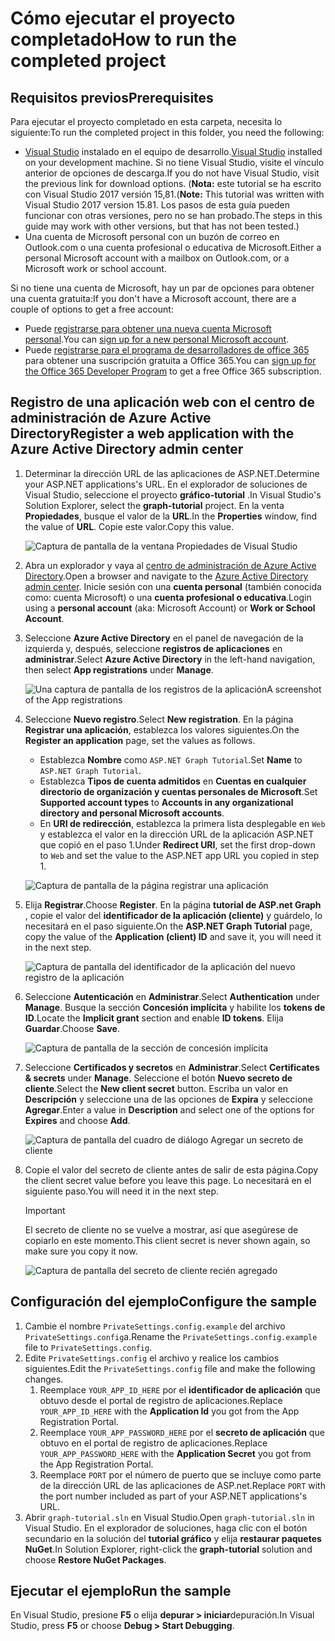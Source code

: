 # <a name="how-to-run-the-completed-project"></a><span data-ttu-id="63502-101">Cómo ejecutar el proyecto completado</span><span class="sxs-lookup"><span data-stu-id="63502-101">How to run the completed project</span></span>

## <a name="prerequisites"></a><span data-ttu-id="63502-102">Requisitos previos</span><span class="sxs-lookup"><span data-stu-id="63502-102">Prerequisites</span></span>

<span data-ttu-id="63502-103">Para ejecutar el proyecto completado en esta carpeta, necesita lo siguiente:</span><span class="sxs-lookup"><span data-stu-id="63502-103">To run the completed project in this folder, you need the following:</span></span>

- <span data-ttu-id="63502-104">[Visual Studio](https://visualstudio.microsoft.com/vs/) instalado en el equipo de desarrollo.</span><span class="sxs-lookup"><span data-stu-id="63502-104">[Visual Studio](https://visualstudio.microsoft.com/vs/) installed on your development machine.</span></span> <span data-ttu-id="63502-105">Si no tiene Visual Studio, visite el vínculo anterior de opciones de descarga.</span><span class="sxs-lookup"><span data-stu-id="63502-105">If you do not have Visual Studio, visit the previous link for download options.</span></span> <span data-ttu-id="63502-106">(**Nota:** este tutorial se ha escrito con Visual Studio 2017 versión 15,81.</span><span class="sxs-lookup"><span data-stu-id="63502-106">(**Note:** This tutorial was written with Visual Studio 2017 version 15.81.</span></span> <span data-ttu-id="63502-107">Los pasos de esta guía pueden funcionar con otras versiones, pero no se han probado.</span><span class="sxs-lookup"><span data-stu-id="63502-107">The steps in this guide may work with other versions, but that has not been tested.)</span></span>
- <span data-ttu-id="63502-108">Una cuenta de Microsoft personal con un buzón de correo en Outlook.com o una cuenta profesional o educativa de Microsoft.</span><span class="sxs-lookup"><span data-stu-id="63502-108">Either a personal Microsoft account with a mailbox on Outlook.com, or a Microsoft work or school account.</span></span>

<span data-ttu-id="63502-109">Si no tiene una cuenta de Microsoft, hay un par de opciones para obtener una cuenta gratuita:</span><span class="sxs-lookup"><span data-stu-id="63502-109">If you don't have a Microsoft account, there are a couple of options to get a free account:</span></span>

- <span data-ttu-id="63502-110">Puede [registrarse para obtener una nueva cuenta Microsoft personal](https://signup.live.com/signup?wa=wsignin1.0&rpsnv=12&ct=1454618383&rver=6.4.6456.0&wp=MBI_SSL_SHARED&wreply=https://mail.live.com/default.aspx&id=64855&cbcxt=mai&bk=1454618383&uiflavor=web&uaid=b213a65b4fdc484382b6622b3ecaa547&mkt=E-US&lc=1033&lic=1).</span><span class="sxs-lookup"><span data-stu-id="63502-110">You can [sign up for a new personal Microsoft account](https://signup.live.com/signup?wa=wsignin1.0&rpsnv=12&ct=1454618383&rver=6.4.6456.0&wp=MBI_SSL_SHARED&wreply=https://mail.live.com/default.aspx&id=64855&cbcxt=mai&bk=1454618383&uiflavor=web&uaid=b213a65b4fdc484382b6622b3ecaa547&mkt=E-US&lc=1033&lic=1).</span></span>
- <span data-ttu-id="63502-111">Puede [registrarse para el programa de desarrolladores de office 365](https://developer.microsoft.com/office/dev-program) para obtener una suscripción gratuita a Office 365.</span><span class="sxs-lookup"><span data-stu-id="63502-111">You can [sign up for the Office 365 Developer Program](https://developer.microsoft.com/office/dev-program) to get a free Office 365 subscription.</span></span>

## <a name="register-a-web-application-with-the-azure-active-directory-admin-center"></a><span data-ttu-id="63502-112">Registro de una aplicación web con el centro de administración de Azure Active Directory</span><span class="sxs-lookup"><span data-stu-id="63502-112">Register a web application with the Azure Active Directory admin center</span></span>

1. <span data-ttu-id="63502-113">Determinar la dirección URL de las aplicaciones de ASP.NET.</span><span class="sxs-lookup"><span data-stu-id="63502-113">Determine your ASP.NET applications's URL.</span></span> <span data-ttu-id="63502-114">En el explorador de soluciones de Visual Studio, seleccione el proyecto **gráfico-tutorial** .</span><span class="sxs-lookup"><span data-stu-id="63502-114">In Visual Studio's Solution Explorer, select the **graph-tutorial** project.</span></span> <span data-ttu-id="63502-115">En la venta **Propiedades**, busque el valor de la **URL**.</span><span class="sxs-lookup"><span data-stu-id="63502-115">In the **Properties** window, find the value of **URL**.</span></span> <span data-ttu-id="63502-116">Copie este valor.</span><span class="sxs-lookup"><span data-stu-id="63502-116">Copy this value.</span></span>

    ![Captura de pantalla de la ventana Propiedades de Visual Studio](/tutorial/images/vs-project-url.png)

1. <span data-ttu-id="63502-118">Abra un explorador y vaya al [centro de administración de Azure Active Directory](https://aad.portal.azure.com).</span><span class="sxs-lookup"><span data-stu-id="63502-118">Open a browser and navigate to the [Azure Active Directory admin center](https://aad.portal.azure.com).</span></span> <span data-ttu-id="63502-119">Inicie sesión con una **cuenta personal** (también conocida como: cuenta Microsoft) o una **cuenta profesional o educativa**.</span><span class="sxs-lookup"><span data-stu-id="63502-119">Login using a **personal account** (aka: Microsoft Account) or **Work or School Account**.</span></span>

1. <span data-ttu-id="63502-120">Seleccione **Azure Active Directory** en el panel de navegación de la izquierda y, después, seleccione **registros de aplicaciones** en **administrar**.</span><span class="sxs-lookup"><span data-stu-id="63502-120">Select **Azure Active Directory** in the left-hand navigation, then select **App registrations** under **Manage**.</span></span>

    ![<span data-ttu-id="63502-121">Una captura de pantalla de los registros de la aplicación</span><span class="sxs-lookup"><span data-stu-id="63502-121">A screenshot of the App registrations</span></span> ](/tutorial/images/aad-portal-app-registrations.png)

1. <span data-ttu-id="63502-122">Seleccione **Nuevo registro**.</span><span class="sxs-lookup"><span data-stu-id="63502-122">Select **New registration**.</span></span> <span data-ttu-id="63502-123">En la página **Registrar una aplicación**, establezca los valores siguientes.</span><span class="sxs-lookup"><span data-stu-id="63502-123">On the **Register an application** page, set the values as follows.</span></span>

    - <span data-ttu-id="63502-124">Establezca **Nombre** como `ASP.NET Graph Tutorial`.</span><span class="sxs-lookup"><span data-stu-id="63502-124">Set **Name** to `ASP.NET Graph Tutorial`.</span></span>
    - <span data-ttu-id="63502-125">Establezca **Tipos de cuenta admitidos** en **Cuentas en cualquier directorio de organización y cuentas personales de Microsoft**.</span><span class="sxs-lookup"><span data-stu-id="63502-125">Set **Supported account types** to **Accounts in any organizational directory and personal Microsoft accounts**.</span></span>
    - <span data-ttu-id="63502-126">En **URI de redirección**, establezca la primera lista desplegable en `Web` y establezca el valor en la dirección URL de la aplicación ASP.NET que copió en el paso 1.</span><span class="sxs-lookup"><span data-stu-id="63502-126">Under **Redirect URI**, set the first drop-down to `Web` and set the value to the ASP.NET app URL you copied in step 1.</span></span>

    ![Captura de pantalla de la página registrar una aplicación](/tutorial/images/aad-register-an-app.png)

1. <span data-ttu-id="63502-128">Elija **Registrar**.</span><span class="sxs-lookup"><span data-stu-id="63502-128">Choose **Register**.</span></span> <span data-ttu-id="63502-129">En la página **tutorial de ASP.net Graph** , copie el valor del **identificador de la aplicación (cliente)** y guárdelo, lo necesitará en el paso siguiente.</span><span class="sxs-lookup"><span data-stu-id="63502-129">On the **ASP.NET Graph Tutorial** page, copy the value of the **Application (client) ID** and save it, you will need it in the next step.</span></span>

    ![Captura de pantalla del identificador de la aplicación del nuevo registro de la aplicación](/tutorial/images/aad-application-id.png)

1. <span data-ttu-id="63502-131">Seleccione **Autenticación** en **Administrar**.</span><span class="sxs-lookup"><span data-stu-id="63502-131">Select **Authentication** under **Manage**.</span></span> <span data-ttu-id="63502-132">Busque la sección **Concesión implícita** y habilite los **tokens de ID**.</span><span class="sxs-lookup"><span data-stu-id="63502-132">Locate the **Implicit grant** section and enable **ID tokens**.</span></span> <span data-ttu-id="63502-133">Elija **Guardar**.</span><span class="sxs-lookup"><span data-stu-id="63502-133">Choose **Save**.</span></span>

    ![Captura de pantalla de la sección de concesión implícita](/tutorial/images/aad-implicit-grant.png)

1. <span data-ttu-id="63502-135">Seleccione **Certificados y secretos** en **Administrar**.</span><span class="sxs-lookup"><span data-stu-id="63502-135">Select **Certificates & secrets** under **Manage**.</span></span> <span data-ttu-id="63502-136">Seleccione el botón **Nuevo secreto de cliente**.</span><span class="sxs-lookup"><span data-stu-id="63502-136">Select the **New client secret** button.</span></span> <span data-ttu-id="63502-137">Escriba un valor en **Descripción** y seleccione una de las opciones de **Expira** y seleccione **Agregar**.</span><span class="sxs-lookup"><span data-stu-id="63502-137">Enter a value in **Description** and select one of the options for **Expires** and choose **Add**.</span></span>

    ![Captura de pantalla del cuadro de diálogo Agregar un secreto de cliente](/tutorial/images/aad-new-client-secret.png)

1. <span data-ttu-id="63502-139">Copie el valor del secreto de cliente antes de salir de esta página.</span><span class="sxs-lookup"><span data-stu-id="63502-139">Copy the client secret value before you leave this page.</span></span> <span data-ttu-id="63502-140">Lo necesitará en el siguiente paso.</span><span class="sxs-lookup"><span data-stu-id="63502-140">You will need it in the next step.</span></span>

    > [!IMPORTANT]
    > <span data-ttu-id="63502-141">El secreto de cliente no se vuelve a mostrar, así que asegúrese de copiarlo en este momento.</span><span class="sxs-lookup"><span data-stu-id="63502-141">This client secret is never shown again, so make sure you copy it now.</span></span>

    ![Captura de pantalla del secreto de cliente recién agregado](/tutorial/images/aad-copy-client-secret.png)

## <a name="configure-the-sample"></a><span data-ttu-id="63502-143">Configuración del ejemplo</span><span class="sxs-lookup"><span data-stu-id="63502-143">Configure the sample</span></span>

1. <span data-ttu-id="63502-144">Cambie el nombre `PrivateSettings.config.example` del archivo `PrivateSettings.config`a.</span><span class="sxs-lookup"><span data-stu-id="63502-144">Rename the `PrivateSettings.config.example` file to `PrivateSettings.config`.</span></span>
1. <span data-ttu-id="63502-145">Edite `PrivateSettings.config` el archivo y realice los cambios siguientes.</span><span class="sxs-lookup"><span data-stu-id="63502-145">Edit the `PrivateSettings.config` file and make the following changes.</span></span>
    1. <span data-ttu-id="63502-146">Reemplace `YOUR_APP_ID_HERE` por el **identificador de aplicación** que obtuvo desde el portal de registro de aplicaciones.</span><span class="sxs-lookup"><span data-stu-id="63502-146">Replace `YOUR_APP_ID_HERE` with the **Application Id** you got from the App Registration Portal.</span></span>
    1. <span data-ttu-id="63502-147">Reemplace `YOUR_APP_PASSWORD_HERE` por el **secreto de aplicación** que obtuvo en el portal de registro de aplicaciones.</span><span class="sxs-lookup"><span data-stu-id="63502-147">Replace `YOUR_APP_PASSWORD_HERE` with the **Application Secret** you got from the App Registration Portal.</span></span>
    1. <span data-ttu-id="63502-148">Reemplace `PORT` por el número de puerto que se incluye como parte de la dirección URL de las aplicaciones de ASP.net.</span><span class="sxs-lookup"><span data-stu-id="63502-148">Replace `PORT` with the port number included as part of your ASP.NET applications's URL.</span></span>
1. <span data-ttu-id="63502-149">Abrir `graph-tutorial.sln` en Visual Studio.</span><span class="sxs-lookup"><span data-stu-id="63502-149">Open `graph-tutorial.sln` in Visual Studio.</span></span> <span data-ttu-id="63502-150">En el explorador de soluciones, haga clic con el botón secundario en la solución del **tutorial gráfico** y elija **restaurar paquetes NuGet**.</span><span class="sxs-lookup"><span data-stu-id="63502-150">In Solution Explorer, right-click the **graph-tutorial** solution and choose **Restore NuGet Packages**.</span></span>

## <a name="run-the-sample"></a><span data-ttu-id="63502-151">Ejecutar el ejemplo</span><span class="sxs-lookup"><span data-stu-id="63502-151">Run the sample</span></span>

<span data-ttu-id="63502-152">En Visual Studio, presione **F5** o elija **depurar > iniciar**depuración.</span><span class="sxs-lookup"><span data-stu-id="63502-152">In Visual Studio, press **F5** or choose **Debug > Start Debugging**.</span></span>